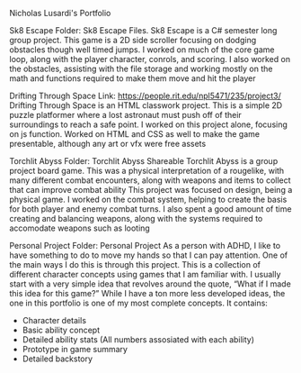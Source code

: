 Nicholas Lusardi's Portfolio


Sk8 Escape
Folder: Sk8 Escape Files. 
Sk8 Escape is a C# semester long group project. This game is a 2D side scroller focusing on dodging obstacles though well timed jumps. 
I worked on much of the core game loop, along with the player character, conrols, and scoring.
I also worked on the obstacles, assisting with the file storage and working mostly on the math and functions required to make them move and hit the player


Drifting Through Space
Link: https://people.rit.edu/npl5471/235/project3/ 
Drifting Through Space is an HTML classwork project. This is a simple 2D puzzle platformer where a lost astronaut must push off of their surroundings to reach a safe point.
I worked on this project alone, focusing on js function.
Worked on HTML and CSS as well to make the game presentable, although any art or vfx were free assets


Torchlit Abyss
Folder: Torchlit Abyss Shareable
Torchlit Abyss is a group project board game. This was a physical interpretation of a rougelike, with many different combat encounters, along with weapons and items to collect that can improve combat ability This project was focused on design, being a physical game. 
I worked on the combat system, helping to create the basis for both player and enemy combat turns.
I also spent a good amount of time creating and balancing weapons, along with the systems required to accomodate weapons such as looting


Personal Project
Folder: Personal Project
As a person with ADHD, I like to have something to do to move my hands so that I can pay attention. One of the main ways I do this is through this project. 
This is a collection of different character concepts using games that I am familiar with. I usually start with a very simple idea that revolves around the quote, “What if I made this idea for this game?” 
While I have a ton more less developed ideas, the one in this portfolio is one of my most complete concepts. It contains:
- Character details
- Basic ability concept
- Detailed ability stats (All numbers assosiated with each ability)
- Prototype in game summary
- Detailed backstory


